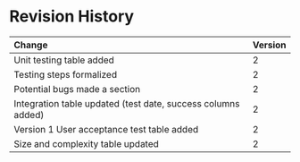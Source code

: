 # Revision History #

| **Change**	| **Version** |
|:-----------|:------------|
|Unit testing table added | 2           |
|Testing steps formalized | 2           |
|Potential bugs made a section | 2           |
|Integration table updated (test date, success columns added)| 2           |
|Version 1 User acceptance test table added | 2           |
|Size and complexity table updated | 2           |